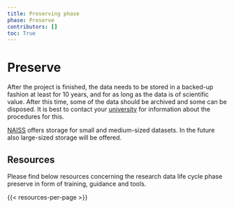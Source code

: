 ```yaml
---
title: Preserving phase
phase: Preserve
contributors: []
toc: True
---
```


# Preserve
After the project is finished, the data needs to be stored in a backed-up fashion at least for 10 years, and for as long as the data is of scientific value. After this time, some of the data should be archived and some can be disposed. It is best to contact your [university](/topics/university-rdm-resources) for information about the procedures for this.

[NAISS](https://supr.naiss.se/round/storage/) offers storage for small and medium-sized datasets. In the future also large-sized storage will be offered.

## Resources
Please find below resources concerning the  research data life cycle phase preserve in form of training, guidance and tools.

{{< resources-per-page >}}

